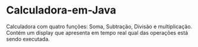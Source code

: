 # Calculadora-em-Java

Calculadora com quatro funções: Soma, Subtração, Divisão e multiplicação.
Contém um display que apresenta em tempo real qual das operações está sendo executada.

